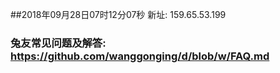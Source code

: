 ##2018年09月28日07时12分07秒 新址: 159.65.53.199
### 兔友常见问题及解答: https://github.com/wanggonging/d/blob/w/FAQ.md
